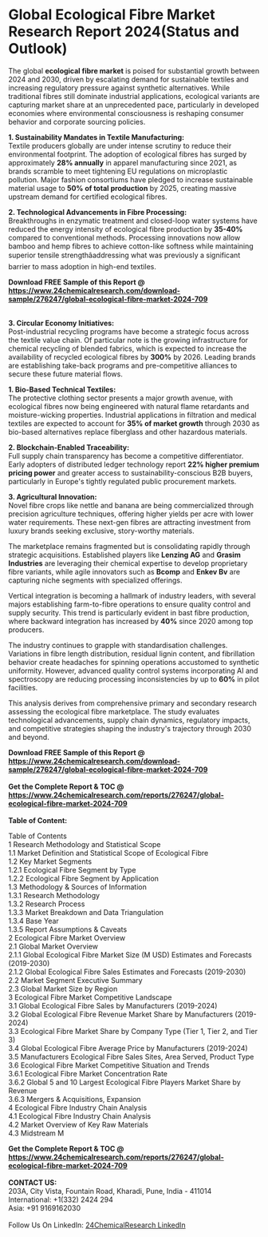 <h1>Global Ecological Fibre Market Research Report 2024(Status and Outlook)</h1><p>The global <strong>ecological fibre market</strong> is poised for substantial growth between 2024 and 2030, driven by escalating demand for sustainable textiles and increasing regulatory pressure against synthetic alternatives. While traditional fibres still dominate industrial applications, ecological variants are capturing market share at an unprecedented pace, particularly in developed economies where environmental consciousness is reshaping consumer behavior and corporate sourcing policies.</p><p><strong>1. Sustainability Mandates in Textile Manufacturing:</strong><br>
Textile producers globally are under intense scrutiny to reduce their environmental footprint. The adoption of ecological fibres has surged by approximately <strong>28% annually</strong> in apparel manufacturing since 2021, as brands scramble to meet tightening EU regulations on microplastic pollution. Major fashion consortiums have pledged to increase sustainable material usage to <strong>50% of total production</strong> by 2025, creating massive upstream demand for certified ecological fibres.</p><p><strong>2. Technological Advancements in Fibre Processing:</strong><br>
Breakthroughs in enzymatic treatment and closed-loop water systems have reduced the energy intensity of ecological fibre production by <strong>35-40%</strong> compared to conventional methods. Processing innovations now allow bamboo and hemp fibres to achieve cotton-like softness while maintaining superior tensile strengthâaddressing what was previously a significant barrier to mass adoption in high-end textiles.</p><div><b>Download FREE Sample of this Report @ 
            <a href="https://www.24chemicalresearch.com/download-sample/276247/global-ecological-fibre-market-2024-709">
            https://www.24chemicalresearch.com/download-sample/276247/global-ecological-fibre-market-2024-709</a></b></div><br><p><strong>3. Circular Economy Initiatives:</strong><br>
Post-industrial recycling programs have become a strategic focus across the textile value chain. Of particular note is the growing infrastructure for chemical recycling of blended fabrics, which is expected to increase the availability of recycled ecological fibres by <strong>300%</strong> by 2026. Leading brands are establishing take-back programs and pre-competitive alliances to secure these future material flows.</p><p><strong>1. Bio-Based Technical Textiles:</strong><br>
The protective clothing sector presents a major growth avenue, with ecological fibres now being engineered with natural flame retardants and moisture-wicking properties. Industrial applications in filtration and medical textiles are expected to account for <strong>35% of market growth</strong> through 2030 as bio-based alternatives replace fiberglass and other hazardous materials.</p><p><strong>2. Blockchain-Enabled Traceability:</strong><br>
Full supply chain transparency has become a competitive differentiator. Early adopters of distributed ledger technology report <strong>22% higher premium pricing power</strong> and greater access to sustainability-conscious B2B buyers, particularly in Europe's tightly regulated public procurement markets.</p><p><strong>3. Agricultural Innovation:</strong><br>
Novel fibre crops like nettle and banana are being commercialized through precision agriculture techniques, offering higher yields per acre with lower water requirements. These next-gen fibres are attracting investment from luxury brands seeking exclusive, story-worthy materials.</p><p>The marketplace remains fragmented but is consolidating rapidly through strategic acquisitions. Established players like <strong>Lenzing AG</strong> and <strong>Grasim Industries</strong> are leveraging their chemical expertise to develop proprietary fibre variants, while agile innovators such as <strong>Bcomp</strong> and <strong>Enkev Bv</strong> are capturing niche segments with specialized offerings.</p><p>Vertical integration is becoming a hallmark of industry leaders, with several majors establishing farm-to-fibre operations to ensure quality control and supply security. This trend is particularly evident in bast fibre production, where backward integration has increased by <strong>40%</strong> since 2020 among top producers.</p><p>The industry continues to grapple with standardisation challenges. Variations in fibre length distribution, residual lignin content, and fibrillation behavior create headaches for spinning operations accustomed to synthetic uniformity. However, advanced quality control systems incorporating AI and spectroscopy are reducing processing inconsistencies by up to <strong>60%</strong> in pilot facilities.</p><p>This analysis derives from comprehensive primary and secondary research assessing the ecological fibre marketplace. The study evaluates technological advancements, supply chain dynamics, regulatory impacts, and competitive strategies shaping the industry's trajectory through 2030 and beyond.</p><div><b>Download FREE Sample of this Report @ 
            <a href="https://www.24chemicalresearch.com/download-sample/276247/global-ecological-fibre-market-2024-709">
            https://www.24chemicalresearch.com/download-sample/276247/global-ecological-fibre-market-2024-709</a></b></div><br><div><b>Get the Complete Report & TOC @ 
            <a href="https://www.24chemicalresearch.com/reports/276247/global-ecological-fibre-market-2024-709">
            https://www.24chemicalresearch.com/reports/276247/global-ecological-fibre-market-2024-709</a></b></div><br>
            <b>Table of Content:</b><p>Table of Contents<br />
1 Research Methodology and Statistical Scope<br />
1.1 Market Definition and Statistical Scope of Ecological Fibre<br />
1.2 Key Market Segments<br />
1.2.1 Ecological Fibre Segment by Type<br />
1.2.2 Ecological Fibre Segment by Application<br />
1.3 Methodology & Sources of Information<br />
1.3.1 Research Methodology<br />
1.3.2 Research Process<br />
1.3.3 Market Breakdown and Data Triangulation<br />
1.3.4 Base Year<br />
1.3.5 Report Assumptions & Caveats<br />
2 Ecological Fibre Market Overview<br />
2.1 Global Market Overview<br />
2.1.1 Global Ecological Fibre Market Size (M USD) Estimates and Forecasts (2019-2030)<br />
2.1.2 Global Ecological Fibre Sales Estimates and Forecasts (2019-2030)<br />
2.2 Market Segment Executive Summary<br />
2.3 Global Market Size by Region<br />
3 Ecological Fibre Market Competitive Landscape<br />
3.1 Global Ecological Fibre Sales by Manufacturers (2019-2024)<br />
3.2 Global Ecological Fibre Revenue Market Share by Manufacturers (2019-2024)<br />
3.3 Ecological Fibre Market Share by Company Type (Tier 1, Tier 2, and Tier 3)<br />
3.4 Global Ecological Fibre Average Price by Manufacturers (2019-2024)<br />
3.5 Manufacturers Ecological Fibre Sales Sites, Area Served, Product Type<br />
3.6 Ecological Fibre Market Competitive Situation and Trends<br />
3.6.1 Ecological Fibre Market Concentration Rate<br />
3.6.2 Global 5 and 10 Largest Ecological Fibre Players Market Share by Revenue<br />
3.6.3 Mergers & Acquisitions, Expansion<br />
4 Ecological Fibre Industry Chain Analysis<br />
4.1 Ecological Fibre Industry Chain Analysis<br />
4.2 Market Overview of Key Raw Materials<br />
4.3 Midstream M</p><div><b>Get the Complete Report & TOC @ 
            <a href="https://www.24chemicalresearch.com/reports/276247/global-ecological-fibre-market-2024-709">
            https://www.24chemicalresearch.com/reports/276247/global-ecological-fibre-market-2024-709</a></b></div><br><b>CONTACT US:</b><br>
            203A, City Vista, Fountain Road, Kharadi, Pune, India - 411014<br>
            International: +1(332) 2424 294<br>
            Asia: +91 9169162030 <br><br>
            Follow Us On LinkedIn: <a href="https://www.linkedin.com/company/24chemicalresearch/">24ChemicalResearch LinkedIn</a>